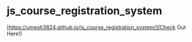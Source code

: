# js_course_registration_system

[https://umesh3824.github.io/js_course_registration_system/](Check Out Here!)
